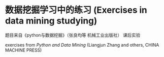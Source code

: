 # 数据挖掘学习中的练习 (Exercises in data mining studying)

题目来自《python与数据挖掘》（张良均等 机械工业出版社） 课后实验

exercises from *Python and Data Mining* (Liangjun Zhang and others, CHINA MACHINE PRESS)
